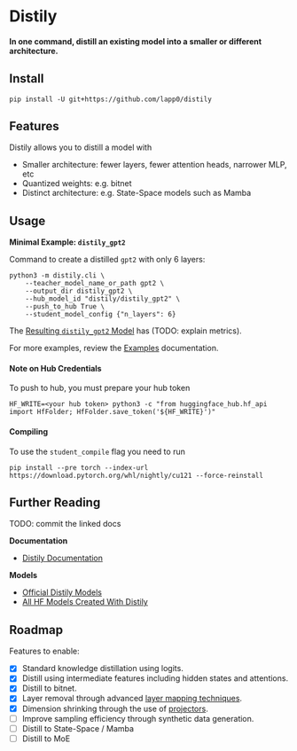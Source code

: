# Distily


#### In one command, distill an existing model into a smaller or different architecture.


## Install

```
pip install -U git+https://github.com/lapp0/distily
```

## Features
Distily allows you to distill a model with
- Smaller architecture: fewer layers, fewer attention heads, narrower MLP, etc
- Quantized weights: e.g. bitnet
- Distinct architecture: e.g. State-Space models such as Mamba

## Usage

**Minimal Example: `distily_gpt2`**

Command to create a distilled `gpt2` with only 6 layers:
```
python3 -m distily.cli \
    --teacher_model_name_or_path gpt2 \
    --output_dir distily_gpt2 \
    --hub_model_id "distily/distily_gpt2" \
    --push_to_hub True \
    --student_model_config {"n_layers": 6}
```

The [Resulting `distily_gpt2` Model](https://huggingface.co/distily/distily_gpt2) has (TODO: explain metrics).

For more examples, review the [Examples](./docs/examples.md) documentation.

#### Note on Hub Credentials
To push to hub, you must prepare your hub token
```
HF_WRITE=<your hub token> python3 -c "from huggingface_hub.hf_api import HfFolder; HfFolder.save_token('${HF_WRITE}')"
```

#### Compiling
To use the `student_compile` flag you need to run
```
pip install --pre torch --index-url https://download.pytorch.org/whl/nightly/cu121 --force-reinstall
```

## Further Reading

TODO: commit the linked docs

**Documentation**
- [Distily Documentation](./docs/index.md)

**Models**
- [Official Distily Models](./docs/official_models.md)
- [All HF Models Created With Distily](https://huggingface.co/models?library=Distily)


## Roadmap

Features to enable:
- [X] Standard knowledge distillation using logits.
- [x] Distill using intermediate features including hidden states and attentions.
- [x] Distill to bitnet.
- [x] Layer removal through advanced [layer mapping techniques](https://arxiv.org/pdf/2310.08797).
- [x] Dimension shrinking through the use of [projectors](https://arxiv.org/abs/2403.06213).
- [ ] Improve sampling efficiency through synthetic data generation.
- [ ] Distill to State-Space / Mamba
- [ ] Distill to MoE
